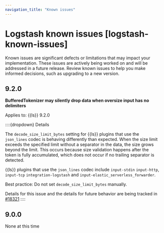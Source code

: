 ```yaml
---
navigation_title: "Known issues"
---
```


# Logstash known issues [logstash-known-issues]

Known issues are significant defects or limitations that may impact your implementation. 
These issues are actively being worked on and will be addressed in a future release. 
Review known issues to help you make informed decisions, such as upgrading to a new version.

## 9.2.0

**BufferedTokenizer may silently drop data when oversize input has no delimiters**

Applies to: {{ls}} 9.2.0

::::{dropdown} Details

The `decode_size_limit_bytes` setting for {{ls}} plugins that use the `json_lines` codec is behaving differently than expected. When the size limit exceeds the specified limit without a separator in the data, the size grows beyond the limit. 
This occurs because size validation happens after the token is fully accumulated, which does not occur if no trailing separator is detected.

{{ls}} plugins that use the `json_lines` codec include `input-stdin` `input-http`, `input-tcp` `integration-logstash` and `input-elastic_serverless_forwarder`. 

Best practice: Do not set `decode_size_limit_bytes` manually.

Details for this issue and the details for future behavior are being tracked in [#18321](https://github.com/elastic/logstash/issues/18321)
::::


## 9.0.0

None at this time